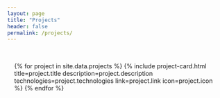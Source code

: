 ```yaml
---
layout: page
title: "Projects"
header: false
permalink: /projects/
---
```


<div class="projects-container">
    {% for project in site.data.projects %}
        {% include project-card.html
            title=project.title
            description=project.description
            technologies=project.technologies
            link=project.link
            icon=project.icon
        %}
    {% endfor %}
</div>

<style>
.projects-container {
    max-width: 800px;
    margin: 0 auto;
    padding: 2rem 1rem;
}

.project-card {
    background: rgba(255, 255, 255, 0.8);
    backdrop-filter: blur(10px);
    border-radius: 24px;
    overflow: hidden;
    transition: all 0.3s ease;
    border: 1px solid rgba(0, 0, 0, 0.1);
    margin-bottom: 2rem;
}

.project-content {
    padding: 2rem;
}

.project-header {
    display: flex;
    align-items: center;
    gap: 1rem;
    margin-bottom: 1rem;
}

.project-icon {
    width: 48px;
    height: 48px;
    border-radius: 12px;
    background: #f8f9fa;
    display: flex;
    align-items: center;
    justify-content: center;
    border: 1px solid rgba(0, 0, 0, 0.05);
    overflow: hidden;
    flex-shrink: 0;
}

.project-icon img {
    max-width: 32px;
    max-height: 32px;
    object-fit: contain;
    transition: transform 0.2s ease;
}

.project-card:hover .project-icon img {
    transform: scale(1.1);
}

.project-card:hover {
    transform: translateY(-5px);
    box-shadow: 0 12px 30px rgba(0, 0, 0, 0.08);
    border-color: rgba(0, 0, 0, 0.15);
}

.project-card h2 {
    font-size: 1.5rem;
    margin: 0;
    color: #2d3748;
    font-weight: 600;
}

.project-description {
    color: #4a5568;
    line-height: 1.6;
    margin: 0 0 1.5rem 0;
    font-size: 1rem;
}

.project-tech {
    display: flex;
    flex-wrap: wrap;
    gap: 0.5rem;
    margin-bottom: 1.5rem;
}

.tech-tag {
    background: rgba(0, 0, 0, 0.05);
    color: #4a5568;
    padding: 0.4rem 0.8rem;
    border-radius: 20px;
    font-size: 0.875rem;
    font-weight: 500;
    transition: all 0.2s ease;
}

.tech-tag:hover {
    background: rgba(0, 0, 0, 0.1);
}

.project-link {
    display: inline-flex;
    align-items: center;
    color: #3182ce;
    text-decoration: none;
    font-weight: 500;
    font-size: 0.95rem;
    transition: all 0.2s ease;
}

.project-link .arrow {
    margin-left: 0.5rem;
    transition: transform 0.2s ease;
}

.project-link:hover {
    color: #2c5282;
}

.project-link:hover .arrow {
    transform: translateX(5px);
}

@media (max-width: 768px) {
    .projects-container {
        padding: 1rem;
    }
    .project-content {
        padding: 1.5rem;
    }
}
</style>
